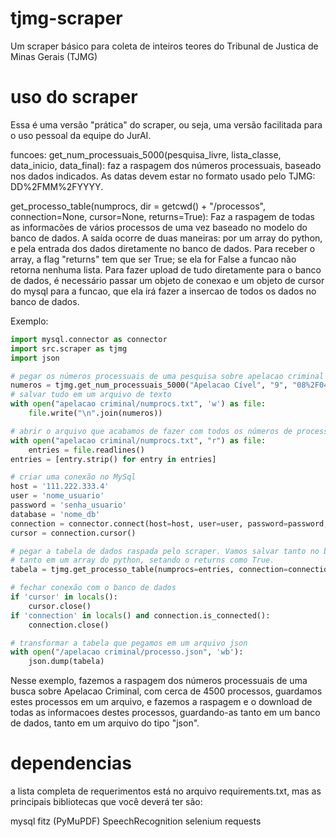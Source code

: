 # tjmg-scraper
Um scraper básico para coleta de inteiros teores do Tribunal de Justica de Minas Gerais (TJMG)

# uso do scraper

Essa é uma versão "prática" do scraper, ou seja, uma versão facilitada para o uso pessoal da equipe do JurAI.

funcoes:
get_num_processuais_5000(pesquisa_livre, lista_classe, data_inicio, data_final): faz a raspagem dos números processuais, baseado nos dados indicados. As datas devem estar no formato usado pelo TJMG: DD%2FMM%2FYYYY. 

get_processo_table(numprocs, dir = getcwd() + "/processos", connection=None, cursor=None, returns=True): Faz a raspagem de todas as informacões de vários processos de uma vez baseado no modelo do banco de dados. A saída ocorre de duas maneiras: por um array do python, e pela entrada dos dados diretamente no banco de dados. Para receber o array, a flag "returns" tem que ser True; se ela for False a funcao não retorna nenhuma lista. Para fazer upload de tudo diretamente para o banco de dados, é necessário passar um objeto de conexao e um objeto de cursor do mysql para a funcao, que ela irá fazer a insercao de todos os dados no banco de dados.

Exemplo:

```python
import mysql.connector as connector
import src.scraper as tjmg
import json

# pegar os números processuais de uma pesquisa sobre apelacao criminal
numeros = tjmg.get_num_processuais_5000("Apelacao Cível", "9", "08%2F04%2F2023", "08%2F05%2F2023")
# salvar tudo em um arquivo de texto
with open("apelacao criminal/numprocs.txt", 'w') as file:
    file.write("\n".join(numeros))

# abrir o arquivo que acabamos de fazer com todos os números de processo
with open("apelacao criminal/numprocs.txt", "r") as file:
    entries = file.readlines()
entries = [entry.strip() for entry in entries]

# criar uma conexão no MySql
host = '111.222.333.4'
user = 'nome_usuario'
password = 'senha_usuario'
database = 'nome_db'
connection = connector.connect(host=host, user=user, password=password, port=3306, database=database)
cursor = connection.cursor()

# pegar a tabela de dados raspada pelo scraper. Vamos salvar tanto no banco de dados, passando a conexao e o cursor, 
# tanto em um array do python, setando o returns como True.
tabela = tjmg.get_processo_table(numprocs=entries, connection=connection, cursor=cursor, returns=True)

# fechar conexão com o banco de dados
if 'cursor' in locals():
    cursor.close()
if 'connection' in locals() and connection.is_connected():
    connection.close()

# transformar a tabela que pegamos em um arquivo json
with open("/apelacao criminal/processo.json", 'wb'):
    json.dump(tabela)
```

Nesse exemplo, fazemos a raspagem dos números processuais de uma busca sobre Apelacao Criminal, com cerca de 4500 processos, guardamos estes processos em um arquivo, e fazemos a raspagem e o download de todas as informacoes destes processos, guardando-as tanto em um banco de dados, tanto em um arquivo do tipo "json".

# dependencias

a lista completa de requerimentos está no arquivo requirements.txt, mas as principais bibliotecas que você deverá ter são:

mysql
fitz (PyMuPDF)
SpeechRecognition
selenium
requests
